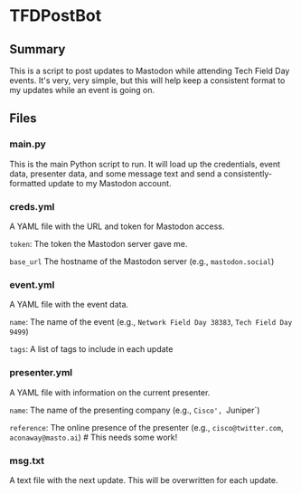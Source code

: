 # TFDPostBot
## Summary
This is a script to post updates to Mastodon while attending Tech Field Day events. It's very, very simple, but this will help keep a consistent format to my
updates while an event is going on.

## Files
### main.py
This is the main Python script to run. It will load up the credentials, event data, presenter data, and some
message text and send a consistently-formatted update to my Mastodon account.

### creds.yml
A YAML file with the URL and token for Mastodon access.

`token`: The token the Mastodon server gave me.

`base_url` The hostname of the Mastodon server (e.g., `mastodon.social`)

### event.yml
A YAML file with the event data.

`name`: The name of the event (e.g., `Network Field Day 38383`, `Tech Field Day 9499`)

`tags`: A list of tags to include in each update

### presenter.yml
A YAML file with information on the current presenter.

`name`: The name of the presenting company (e.g., `Cisco', `Juniper`)

`reference`: The online presence of the presenter (e.g., `cisco@twitter.com`, `aconaway@masto.ai`) # This needs some work!

### msg.txt
A text file with the next update. This will be overwritten for each update.
